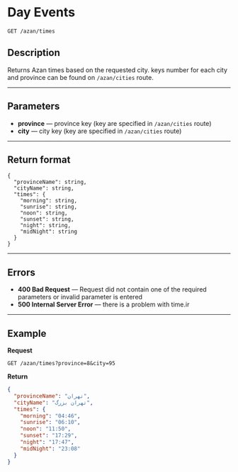 # Day Events

    GET /azan/times

## Description

Returns Azan times based on the requested city. keys number for each city and province can be found on `/azan/cities` route.

---

## Parameters

* **province** — province key (key are specified in `/azan/cities` route)
* **city** — city key (key are specified in `/azan/cities` route)

---

## Return format

```
{
  "provinceName": string,
  "cityName": string,
  "times": {
    "morning": string,
    "sunrise": string,
    "noon": string,
    "sunset": string,
    "night": string,
    "midNight": string
  }
}
```

---

## Errors

* **400 Bad Request** — Request did not contain one of the required parameters or invalid parameter is entered
* **500 Internal Server Error** — there is a problem with time.ir

---

## Example

**Request**

    GET /azan/times?province=8&city=95

**Return**

```json
{
  "provinceName": "تهران",
  "cityName": "تهران بزرگ",
  "times": {
    "morning": "04:46",
    "sunrise": "06:10",
    "noon": "11:50",
    "sunset": "17:29",
    "night": "17:47",
    "midNight": "23:08"
  }
}
```
